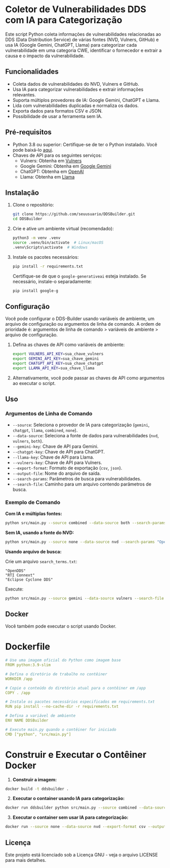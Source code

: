 # Coletor de Vulnerabilidades DDS com IA para Categorização

Este script Python coleta informações de vulnerabilidades relacionadas ao DDS (Data Distribution Service) de várias fontes (NVD, Vulners, GitHub) e usa IA (Google Gemini, ChatGPT, Llama) para categorizar cada vulnerabilidade em uma categoria CWE, identificar o fornecedor e extrair a causa e o impacto da vulnerabilidade.

## Funcionalidades

- Coleta dados de vulnerabilidades do NVD, Vulners e GitHub.
- Usa IA para categorizar vulnerabilidades e extrair informações relevantes.
- Suporta múltiplos provedores de IA: Google Gemini, ChatGPT e Llama.
- Lida com vulnerabilidades duplicadas e normaliza os dados.
- Exporta dados para formatos CSV e JSON.
- Possibilidade de usar a ferramenta sem IA.

## Pré-requisitos

- Python 3.8 ou superior: Certifique-se de ter o Python instalado. Você pode baixá-lo [aqui](https://www.python.org/downloads/).
- Chaves de API para os seguintes serviços:
  - Vulners: Obtenha em [Vulners](https://vulners.com/)
  - Google Gemini: Obtenha em [Google Gemini](https://developers.google.com/generative-ai)
  - ChatGPT: Obtenha em [OpenAI](https://openai.com/)
  - Llama: Obtenha em [Llama](https://llama-api.com/)

## Instalação

1. Clone o repositório:

   ```bash
   git clone https://github.com/seuusuario/DDSBuilder.git
   cd DDSBuilder
   ```

2. Crie e ative um ambiente virtual (recomendado):

   ```bash
   python3 -m venv .venv
   source .venv/bin/activate  # Linux/macOS
   .venv\Scripts\activate  # Windows
   ```

3. Instale os pacotes necessários:

   ```bash
   pip install -r requirements.txt
   ```

   Certifique-se de que o `google-generativeai` esteja instalado. Se necessário, instale-o separadamente:

   ```bash
   pip install google-g
   ```

## Configuração

Você pode configurar o DDS-Builder usando variáveis de ambiente, um arquivo de configuração ou argumentos de linha de comando. A ordem de prioridade é: argumentos de linha de comando > variáveis de ambiente > arquivo de configuração.

1. Defina as chaves de API como variáveis de ambiente:

   ```bash
   export VULNERS_API_KEY=sua_chave_vulners
   export GEMINI_API_KEY=sua_chave_gemini
   export CHATGPT_API_KEY=sua_chave_chatgpt
   export LLAMA_API_KEY=sua_chave_llama
   ```

2. Alternativamente, você pode passar as chaves de API como argumentos ao executar o script.

## Uso

### Argumentos de Linha de Comando

- `--source`: Seleciona o provedor de IA para categorização (`gemini`, `chatgpt`, `llama`, `combined`, `none`).
- `--data-source`: Seleciona a fonte de dados para vulnerabilidades (`nvd`, `vulners`, `both`).
- `--gemini-key`: Chave de API para Gemini.
- `--chatgpt-key`: Chave de API para ChatGPT.
- `--llama-key`: Chave de API para Llama.
- `--vulners-key`: Chave de API para Vulners.
- `--export-format`: Formato de exportação (`csv`, `json`).
- `--output-file`: Nome do arquivo de saída.
- `--search-params`: Parâmetros de busca para vulnerabilidades.
- `--search-file`: Caminho para um arquivo contendo parâmetros de busca.

### Exemplo de Comando

**Com IA e múltiplas fontes:**

```bash
python src/main.py --source combined --data-source both --search-params "OpenDDS" "RTI Connext DDS" --gemini-key <SUA_CHAVE_GEMINI> --chatgpt-key <SUA_CHAVE_CHATGPT> --llama-key <SUA_CHAVE_LLAMA> --vulners-key <SUA_CHAVE_VULNERS> --github-token <SEU_TOKEN_GITHUB> --github-query '"DDS Security" language:C++'
```

**Sem IA, usando a fonte do NVD:**

```bash
python src/main.py --source none --data-source nvd --search-params "OpenDDS"
```

**Usando arquivo de busca:**

Crie um arquivo `search_terms.txt`:

```
"OpenDDS"
"RTI Connext"
"Eclipse Cyclone DDS"
```

Execute:

```bash
python src/main.py --source gemini --data-source vulners --search-file search_terms.txt --vulners-key <SUA_CHAVE_VULNERS> --gemini-key <SUA_CHAVE_OPENAI>
```

## Docker

Você também pode executar o script usando Docker.

# Dockerfile

```yaml
# Use uma imagem oficial do Python como imagem base
FROM python:3.9-slim

# Defina o diretório de trabalho no contêiner
WORKDIR /app

# Copie o conteúdo do diretório atual para o contêiner em /app
COPY . /app

# Instale os pacotes necessários especificados em requirements.txt
RUN pip install --no-cache-dir -r requirements.txt

# Defina a variável de ambiente
ENV NAME DDSBuilder

# Execute main.py quando o contêiner for iniciado
CMD ["python", "src/main.py"]
```

# Construir e Executar o Contêiner Docker

1. **Construir a imagem:**

```bash
docker build -t ddsbuilder .
```

2. **Executar o container usando IA para categorização:**

```bash
docker run ddsbuilder python src/main.py --source combined --data-source both --vulners-key <SUA_CHAVE_VULNERS> --gemini-key <SUA_CHAVE_GEMINI> --chatgpt-key <SUA_CHAVE_OPENAI> --llama-key <SUA_CHAVE_OPENAI> --export-format csv --output-file vulnerabilidades.csv --search-params "OpenDDS"
```

3. **Executar o container sem usar IA para categorização:**

```bash
docker run --source none --data-source nvd --export-format csv --output-file vulnerabilidades.csv --search-params "OpenDDS"
```

## Licença

Este projeto está licenciado sob a Licença GNU - veja o arquivo LICENSE para mais detalhes.
